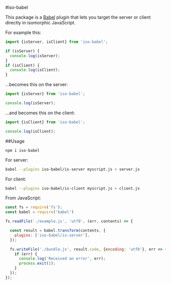 #iso-babel

This package is a [Babel](https://github.com/babel/babel) plugin that lets you target the
server or client directly in isomorphic JavaScript.

For example this:

```javascript
import {isServer, isClient} from 'iso-babel';

if (isServer) {
  console.log(isServer);
}
if (isClient) {
  console.log(isClient);
}
```

...becomes this on the server:

```javascript
import {isServer} from 'iso-babel';

console.log(isServer);
```

...and becomes this on the client:

```javascript
import {isClient} from 'iso-babel';

console.log(isClient);
```

##Usage

```
npm i iso-babel
```
For server:
```bash
babel --plugins iso-babel/is-server myscript.js > server.js
```
For client:
```bash
babel --plugins iso-babel/is-client myscript.js > client.js
```

From JavaScript:

```javascript
const fs = require('fs');
const babel = require('babel')

fs.readFile('./example.js', 'utf8', (err, contents) => {

  const result = babel.transform(contents, {
    plugins: ['iso-babel/is-server'],
  });

  fs.writeFile('./bundle.js', result.code, {encoding: 'utf8'}, err => {
    if (err) {
      console.log('Received an error', err);
      process.exit(1);
    }
  });
});
```

